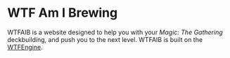 # WTF Am I Brewing
WTFAIB is a website designed to help you with your _Magic: The Gathering_ deckbuilding, and push you to the next level. WTFAIB is built on the [WTFEngine](https://github.com/soulwire/WTFEngine).
